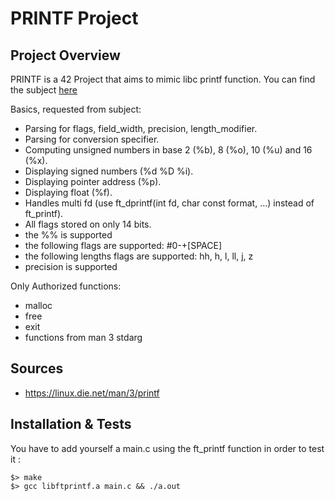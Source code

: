 # PRINTF Project

## Project Overview
PRINTF is a 42 Project that aims to mimic libc printf function.
You can find the subject [here](./ft_printf.en.pdf)

Basics, requested from subject:
* Parsing for flags, field_width, precision, length_modifier.
* Parsing for conversion specifier.
* Computing unsigned numbers in base 2 (%b), 8 (%o), 10 (%u) and 16 (%x).
* Displaying signed numbers (%d %D %i).
* Displaying pointer address (%p).
* Displaying float (%f).
* Handles multi fd (use ft_dprintf(int fd, char const format, ...) instead of ft_printf).
* All flags stored on only 14 bits.
* the %% is supported
* the following flags are supported: #0-+[SPACE]
* the following lengths flags are supported: hh, h, l, ll, j, z
* precision is supported

Only Authorized functions:
- malloc
- free
- exit
- functions from man 3 stdarg

## Sources
* https://linux.die.net/man/3/printf

## Installation & Tests
You have to add yourself a main.c using the ft_printf function in order to test it :
```
$> make
$> gcc libftprintf.a main.c && ./a.out
```
